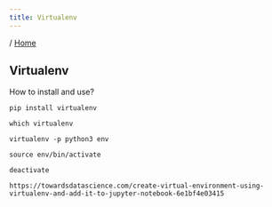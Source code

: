 ```yaml
---
title: Virtualenv
---
```


/ [Home](index.md)

## Virtualenv


How to install and use?
```
pip install virtualenv

which virtualenv

virtualenv -p python3 env

source env/bin/activate

deactivate

https://towardsdatascience.com/create-virtual-environment-using-virtualenv-and-add-it-to-jupyter-notebook-6e1bf4e03415
```



